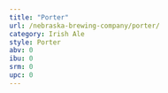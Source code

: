 ```yaml
---
title: "Porter"
url: /nebraska-brewing-company/porter/
category: Irish Ale
style: Porter
abv: 0
ibu: 0
srm: 0
upc: 0
---
```


